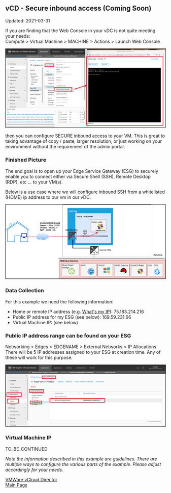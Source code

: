 ## vCD - Secure inbound access (Coming Soon)

Updated: 2021-03-31

If you are finding that the Web Console in your vDC is not quite meeting your needs:<br>
Compute > Virtual Machine > MACHINE > Actions > Launch Web Console

<img src="images/0-webconsole.png" style="border: 1px solid black">

 then you can configure SECURE inbound access to your VM.  This is great to taking advantage of copy / paste, larger resolution, or just working on your environment without the requirement of the admin portal.

### Finished Picture

The end goal is to open up your Edge Service Gateway (ESG) to securely enable you to connect either via Secure Shell (SSH), Remote Desktop (RDP), etc ... to your VM(s).

Below is a use case where we will configure inbound SSH from a whitelisted (HOME) ip address to our vm in our vDC.

<img src="images/1-complete.png" style="border: 1px solid black">

### Data Collection 

For this example we need the following information:
- Home or remote IP address (e.g. [What's my IP](https://whatismyipaddress.com/)): 75.183.214.216
- Public IP address for my ESG (see below): 169.59.231.66
- Virtual Machine IP: (see below)

### Public IP address range can be found on your ESG

Networking > Edges > EDGENAME > External Networks > IP Allocations<br>
There will be 5 IP addresses assigned to your ESG at creation time.  Any of these will work for this purpose.

<img src="images/2-esg-publicips.png" style="border: 1px solid black">

### Virtual Machine IP

TO_BE_CONTINUED


_Note the information described in this example are guidelines.  There are multiple ways to configure the various parts of the example.  Please adjust accordingly for your needs._

[VMWare vCloud Director](https://mlwiles.github.io/vmwaresolutions/vcd/)<br/>
[Main Page](https://mlwiles.github.io/vmwaresolutions)